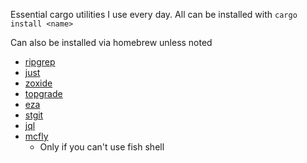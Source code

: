 Essential cargo utilities I use every day. All can be installed with `cargo install <name>`

Can also be installed via homebrew unless noted

- [ripgrep](https://github.com/BurntSushi/ripgrep)
- [just](https://github.com/casey/just)
- [zoxide](https://github.com/ajeetdsouza/zoxide)
- [topgrade](https://github.com/topgrade-rs/topgrade)
- [eza](https://github.com/eza-community/eza)
- [stgit](https://github.com/stacked-git/stgit)
- [jql](https://github.com/yamafaktory/jql)
- [mcfly](https://github.com/cantino/mcfly)
  - Only if you can't use fish shell